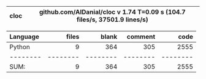 cloc|github.com/AlDanial/cloc v 1.74  T=0.09 s (104.7 files/s, 37501.9 lines/s)
--- | ---

Language|files|blank|comment|code
:-------|-------:|-------:|-------:|-------:
Python|9|364|305|2555
--------|--------|--------|--------|--------
SUM:|9|364|305|2555
